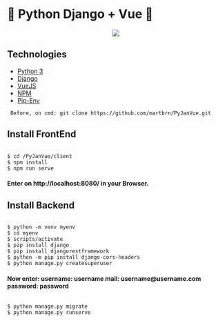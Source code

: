 <p align="center">
<h1> 🧶  Python Django + Vue 🧶 </h1>
</p>

<p align="center">
  <img src="https://encrypted-tbn0.gstatic.com/images?q=tbn%3AANd9GcT9SGDufHZC9FzOFoNkyOi4PPNWTx26X9EEtA&usqp=CAU">
</p>

## Technologies
- [Python 3](https://www.python.org/)
- [Django](https://www.djangoproject.com/)
- [VueJS](https://vuejs.org/)
- [NPM](https://www.npmjs.com/)
- [Pip-Env](https://pipenv.pypa.io/en/latest/install/#installing-pipenv)

<pre><code> Before, on cmd: git clone https://github.com/martbrn/PyJanVue.git </code></pre>

## Install FrontEnd
<pre><code> 
$ cd /PyJanVue/client
$ npm install
$ npm run serve
</code></pre>
<h4> Enter on http://localhost:8080/ in your Browser. </h4>

## Install Backend
<pre><code> 
$ python -m venv myenv
$ cd myenv
$ scripts/activate
$ pip install django
$ pip install djangorestframework
$ python -m pip install django-cors-headers
$ python manage.py createsuperuser
</code></pre>

<h4> Now enter:
username: username
mail: username@username.com
password: password</h4>

<pre><code> 
$ python manage.py migrate
$ python manage.py runserve
</code></pre>
